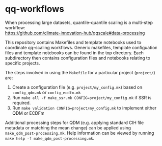 # qq-workflows

When processing large datasets,
quantile-quantile scaling is a multi-step workflow:  
https://github.com/climate-innovation-hub/qqscale#data-processing

This repository contains Makefiles and template notebooks used to coordinate qq-scaling workflows.
Generic makefiles, template configuation files and template notebooks can be found in the top directory.
Each subdirectory then contains configuration files and notebooks relating to specific projects.

The steps involved in using the `Makefile` for a particular project (`project/`) are:
1. Create a configuration file (e.g. `project/my_config.mk`) based on `config_qdm.mk` or `config_ecdfm.mk`
1. Run `make all -f make_ssr.mk CONFIG=project/my_config.mk` if SSR is required.
1. Run `make validation CONFIG=project/my_config.mk` to implement either QDM or ECDFm

Additional processing steps for QDM
(e.g. applying standard CIH file metadata or matching the mean change)
can be applied using `make_qdm_post-processing.mk`.
Help information can be viewed by running `make help -f make_qdm_post-processing.mk`.
